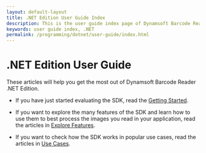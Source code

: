 ```yaml
---
layout: default-layout
title: .NET Edition User Guide Index
description: This is the user guide index page of Dynamsoft Barcode Reader .NET Edition.
keywords: user guide index, .NET
permalink: /programming/dotnet/user-guide/index.html
---
```


# .NET Edition User Guide

These articles will help you get the most out of Dynamsoft Barcode Reader .NET Edition.

* If you have just started evaluating the SDK, read the [Getting Started]({{site.dbr_dotnet}}user-guide.html).

* If you want to explore the many features of the SDK and learn how to use them to best process the images you read in your application, read the articles in [Explore Features]({{site.dbr_dotnet}}user-guide/explore-features/index.html).

* If you want to check how the SDK works in popular use cases, read the articles in [Use Cases]({{site.dbr_dotnet}}user-guide/use-cases/index.html).

